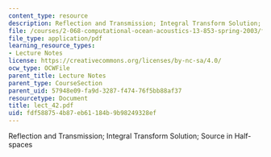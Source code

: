 ```yaml
---
content_type: resource
description: Reflection and Transmission; Integral Transform Solution; Source in Half-spaces
file: /courses/2-068-computational-ocean-acoustics-13-853-spring-2003/fdf588754b87eb61184b9b98249328ef_lect_42.pdf
file_type: application/pdf
learning_resource_types:
- Lecture Notes
license: https://creativecommons.org/licenses/by-nc-sa/4.0/
ocw_type: OCWFile
parent_title: Lecture Notes
parent_type: CourseSection
parent_uid: 57948e09-fa9d-3287-f474-76f5bb88af37
resourcetype: Document
title: lect_42.pdf
uid: fdf58875-4b87-eb61-184b-9b98249328ef
---
```

Reflection and Transmission; Integral Transform Solution; Source in Half-spaces